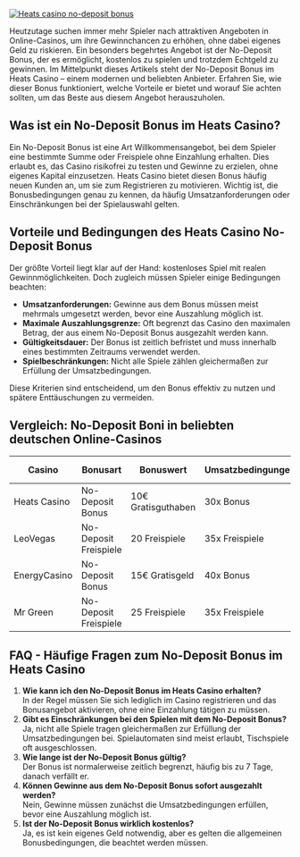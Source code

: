 [![Heats casino no-deposit bonus](https://123-caf.pages.dev/gitsignup.png)](https://vrmoo.ru/Bt82HjjY)

<p>Heutzutage suchen immer mehr Spieler nach attraktiven Angeboten in Online-Casinos, um ihre Gewinnchancen zu erhöhen, ohne dabei eigenes Geld zu riskieren. Ein besonders begehrtes Angebot ist der No-Deposit Bonus, der es ermöglicht, kostenlos zu spielen und trotzdem Echtgeld zu gewinnen. Im Mittelpunkt dieses Artikels steht der No-Deposit Bonus im Heats Casino – einem modernen und beliebten Anbieter. Erfahren Sie, wie dieser Bonus funktioniert, welche Vorteile er bietet und worauf Sie achten sollten, um das Beste aus diesem Angebot herauszuholen.</p>  <h2>Was ist ein No-Deposit Bonus im Heats Casino?</h2> <p>Ein No-Deposit Bonus ist eine Art Willkommensangebot, bei dem Spieler eine bestimmte Summe oder Freispiele ohne Einzahlung erhalten. Dies erlaubt es, das Casino risikofrei zu testen und Gewinne zu erzielen, ohne eigenes Kapital einzusetzen. Heats Casino bietet diesen Bonus häufig neuen Kunden an, um sie zum Registrieren zu motivieren. Wichtig ist, die Bonusbedingungen genau zu kennen, da häufig Umsatzanforderungen oder Einschränkungen bei der Spielauswahl gelten.</p>  <h2>Vorteile und Bedingungen des Heats Casino No-Deposit Bonus</h2> <p>Der größte Vorteil liegt klar auf der Hand: kostenloses Spiel mit realen Gewinnmöglichkeiten. Doch zugleich müssen Spieler einige Bedingungen beachten:</p> <ul>   <li><strong>Umsatzanforderungen:</strong> Gewinne aus dem Bonus müssen meist mehrmals umgesetzt werden, bevor eine Auszahlung möglich ist.</li>   <li><strong>Maximale Auszahlungsgrenze:</strong> Oft begrenzt das Casino den maximalen Betrag, der aus einem No-Deposit Bonus ausgezahlt werden kann.</li>   <li><strong>Gültigkeitsdauer:</strong> Der Bonus ist zeitlich befristet und muss innerhalb eines bestimmten Zeitraums verwendet werden.</li>   <li><strong>Spielbeschränkungen:</strong> Nicht alle Spiele zählen gleichermaßen zur Erfüllung der Umsatzbedingungen.</li> </ul> <p>Diese Kriterien sind entscheidend, um den Bonus effektiv zu nutzen und spätere Enttäuschungen zu vermeiden.</p>  <h2>Vergleich: No-Deposit Boni in beliebten deutschen Online-Casinos</h2> <table>   <thead>     <tr>       <th>Casino</th>       <th>Bonusart</th>       <th>Bonuswert</th>       <th>Umsatzbedingungen</th>       <th>Max. Auszahlung</th>     </tr>   </thead>   <tbody>     <tr>       <td>Heats Casino</td>       <td>No-Deposit Bonus</td>       <td>10€ Gratisguthaben</td>       <td>30x Bonus</td>       <td>100€</td>     </tr>     <tr>       <td>LeoVegas</td>       <td>No-Deposit Freispiele</td>       <td>20 Freispiele</td>       <td>35x Freispiele</td>       <td>150€</td>     </tr>     <tr>       <td>EnergyCasino</td>       <td>No-Deposit Bonus</td>       <td>15€ Gratisgeld</td>       <td>40x Bonus</td>       <td>200€</td>     </tr>     <tr>       <td>Mr Green</td>       <td>No-Deposit Freispiele</td>       <td>25 Freispiele</td>       <td>35x Freispiele</td>       <td>100€</td>     </tr>   </tbody> </table>  <h2>FAQ - Häufige Fragen zum No-Deposit Bonus im Heats Casino</h2> <ol>   <li><strong>Wie kann ich den No-Deposit Bonus im Heats Casino erhalten?</strong><br>In der Regel müssen Sie sich lediglich im Casino registrieren und das Bonusangebot aktivieren, ohne eine Einzahlung tätigen zu müssen.</li>   <li><strong>Gibt es Einschränkungen bei den Spielen mit dem No-Deposit Bonus?</strong><br>Ja, nicht alle Spiele tragen gleichermaßen zur Erfüllung der Umsatzbedingungen bei. Spielautomaten sind meist erlaubt, Tischspiele oft ausgeschlossen.</li>   <li><strong>Wie lange ist der No-Deposit Bonus gültig?</strong><br>Der Bonus ist normalerweise zeitlich begrenzt, häufig bis zu 7 Tage, danach verfällt er.</li>   <li><strong>Können Gewinne aus dem No-Deposit Bonus sofort ausgezahlt werden?</strong><br>Nein, Gewinne müssen zunächst die Umsatzbedingungen erfüllen, bevor eine Auszahlung möglich ist.</li>   <li><strong>Ist der No-Deposit Bonus wirklich kostenlos?</strong><br>Ja, es ist kein eigenes Geld notwendig, aber es gelten die allgemeinen Bonusbedingungen, die beachtet werden müssen.</li> </ol>